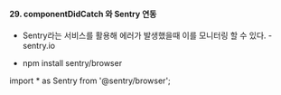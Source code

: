 #### 29. componentDidCatch 와 Sentry 연동
- Sentry라는 서비스를 활용해 에러가 발생했을때 이를 모니터링 할 수 있다.
    -sentry.io

- npm install sentry/browser

import * as Sentry from '@sentry/browser';